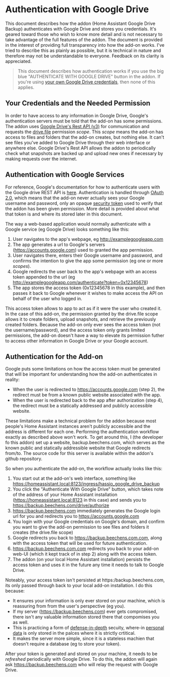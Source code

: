 # Authentication with Google Drive
This document describes how the addon (Home Assistant Google Drive Backup) authenticates with Google Drive and stores you credentials.  It's geared toward those who wish to know more detail and is not necessary to take advantage of the full features of the addon.  The document is provided in the interest of providing full transparency into how the add-on works.  I've tried to describe this as plainly as possible, but it is technical in nature and therefore may not be understandable to everyone.  Feedback on its clarity is appreciated.

 > This document describes how authentication works if you use the big blue "AUTHENTICATE WITH GOOGLE DRIVE" button in the addon.  If you're using [your own Google Drive credentials](https://github.com/sabeechen/hassio-google-drive-backup/blob/master/LOCAL_AUTH.md), then none of this applies.

## Your Credentials and the Needed Permission 
In order to have access to any information in Google Drive, Google's authentication servers must be told that the add-on has some permissions.  The addon uses [Google Drive's Rest API (v3)](https://developers.google.com/drive/api/v3/about-sdk) for communication and requests the [drive.file](https://developers.google.com/drive/api/v3/about-auth) permission *scope*.  This *scope* means the add-on has access to files and folders that the add-on creates, but nothing else.  It can't see files you've added to Google Drive through their web interface or anywhere else.  Google Drive's Rest API allows the addon to periodically check what snapshots are backed up and upload new ones if necessary by making requests over the internet.  

## Authentication with Google Services
For reference, Google's documentation for how to authenticate users with the Google drive REST API is [here](https://developers.google.com/drive/api/v3/about-auth).  Authentication is handled through [OAuth 2.0](https://developers.google.com/identity/protocols/OAuth2), which means that the add-on never actually sees your Google username and password, only an opaque [security token](https://en.wikipedia.org/wiki/Access_token) used to verify that the addon has been given permission.  More detail is provided about what that token is and where its stored later in this document.

The way a web-based application would normally authenticate with a Google service (eg Google Drive) looks something like this:
1. User navigates to the app's webpage, eg http://examplegoogleapp.com
2. The app generates a url to Google's servers (https://accounts.google.com) used to granted the app permission.
3. User navigates there, enters their Google username and password, and confirms the intention to give the app some permission (eg one or more *scopes*).
4. Google redirects the user back to the app's webpage with an access token appended to the url (eg http://examplegoogleapp.com/authenticate?token=0x12345678)
5. The app stores the access token (0x12345678 in this example), and then passes it back to Google whenever it wishes to make access the API on behalf of the user who logged in.

This access token allows to app to act as if it were the user who created it.  In the case of this add-on, the permission granted by the drive.file scope allows it to create folders, upload snapshots, and retrieve the previously created folders.  Because the add-on only ever sees the access token (not the username/password), and the access token only grants limited permissions, the add-on doesn't have a way to elevate its permission futher to access other information in Google Drive or your Google account.

## Authentication for the Add-on

Google puts some limitations on how the access token must be generated that will be important for understanding how the add-on authenticates in reality:
* When the user is redirected to https://accounts.google.com (step 2), the redirect must be from a known public website associated with the app.
* When the user is redirected back to the app after authorization (step 4), the redirect must be a statically addressed and publicly accessible website.

These limitations make a technical problem for the addon because most people's Home Assistant instances aren't publicly accessible and the address is different for each one. Performing the authentication workflow exactly as described above won't work.  To get around this, I (the developer fo this addon) set up a website, backup.beechens.com, which serves as the known public and statically addressible website that Google redirects from/to.  The source code for this server is available within the addon's github repository.

So when you authenticate the add-on, the workflow actually looks like this:
1. You start out at the add-on's web interface, something like https://homeassistant.local:8123/ingress/hassio_google_drive_backup
2.  You click the "Authenticate With Google Drive" button, which takes note of the address of your Home Assistant installation (https://homeassistant.local:8123 in this case) and sends you to https://backup.beechens.com/drive/authorize
3. https://backup.beechens.com immediately generates the Google login url for you and redirects you to https://accounts.google.com
4.  You login with your Google credentials on Google's domain, and confirm you want to give the add-on permission to see files and folders it creates (the drive.file scope)
5.  Google redirects you back to https://backup.beechens.com.com, along with the access token that will be used for future authentication.
6.  https://backup.beechens.com.com redirects you back to your add-on web-UI (which it kept track of in step 2) along with the access token.
7.  The addon (on your local Home Assistant installation) persists the access token and uses it in the future any time it needs to talk to Google Drive.

Noteably, your access token isn't persisted at https:/backup.beechens.com, its only passed through back to your local add-on installation.  I do this because:
- It ensures your information is only ever stored on your machine, which is reassuring from from the user's perspective (eg you).  
- If my server (https://backup.beechens.com) ever gets compromised, there isn't any valuable information stored there that compomises you as well.
- This is practicing a form of [defense-in-depth](https://en.wikipedia.org/wiki/Defense_in_depth_%28computing%29) secuity, where-in [personal data](https://en.wikipedia.org/wiki/Personal_data) is only stored in the palces where it is strictly crtitical.
- It makes the server more simple, since it is a stateless machien that doesn't require a database (eg to store your token).  

After your token is generated and stored on your machine, it needs to be *refreshed* periodically with Google Drive.  To do this, the addon will again ask https://backup.beechens.com who will relay the request with Google Drive.
